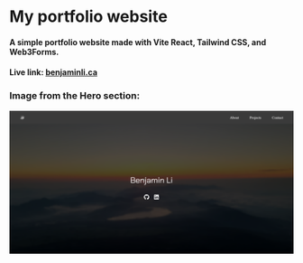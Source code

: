 # My portfolio website
#### A simple portfolio website made with Vite React, Tailwind CSS, and Web3Forms. 
#### Live link: [benjaminli.ca](https://benjaminli.ca)

### Image from the Hero section:
![Hero  section image](/src/images/Herosection.png 'Hero section')
